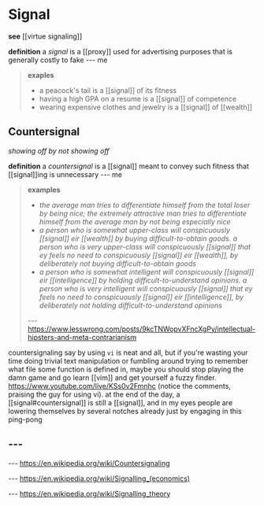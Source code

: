 # Signal

**see** [[virtue signaling]]

**definition** a _signal_ is a [[proxy]] used for advertising purposes that is generally costly to fake --- me

> **exaples**
>
> - a peacock's tail is a [[signal]] of its fitness
> - having a high GPA on a resume is a [[signal]] of competence
> - wearing expensive clothes and jewelry is a [[signal]] of [[wealth]]

## Countersignal

_showing off by not showing off_

**definition** a _countersignal_ is a [[signal]] meant to convey such fitness that [[signal]]ing is unnecessary --- me

> **examples**
>
> - _the average man tries to differentiate himself from the total loser by being nice; the extremely attractive man tries to differentiate himself from the average man by not being especially nice_
> - _a person who is somewhat upper-class will conspicuously [[signal]] eir [[wealth]] by buying difficult-to-obtain goods. a person who is very upper-class will conspicuously [[signal]] that ey feels no need to conspicuously [[signal]] eir [[wealth]], by deliberately not buying difficult-to-obtain goods_
> - _a person who is somewhat intelligent will conspicuously [[signal]] eir [[intelligence]] by holding difficult-to-understand opinions. a person who is very intelligent will conspicuously [[signal]] that ey feels no need to conspicuously [[signal]] eir [[intelligence]], by deliberately not holding difficult-to-understand opinions_
>
> --- <https://www.lesswrong.com/posts/9kcTNWopvXFncXgPy/intellectual-hipsters-and-meta-contrarianism>

countersignaling say by using `vi` is neat and all, but if you're wasting your time doing trivial text manipulation or fumbling around trying to remember what file some function is defined in, maybe you should stop playing the damn game and go learn [[vim]] and get yourself a fuzzy finder. <https://www.youtube.com/live/KSs0v2Fmnhc> (notice the comments, praising the guy for using vi). at the end of the day, a [[signal#countersignal]] is still a [[signal]], and in my eyes people are lowering themselves by several notches already just by engaging in this ping-pong

## ---

--- <https://en.wikipedia.org/wiki/Countersignaling>

--- <https://en.wikipedia.org/wiki/Signalling_(economics)>

--- <https://en.wikipedia.org/wiki/Signalling_theory>
